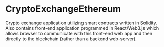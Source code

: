 # CryptoExchangeEthereum
Crypto exchange application utilizing smart contracts written in Solidity. Also contains front-end application programmed in React/Web3.js which allows browser to communicate with this front-end web app and then directly to the blockchain (rather than a backend web-server). 
